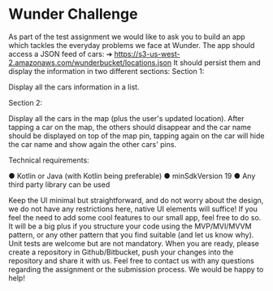 # Wunder Challenge 

As part of the test assignment we would like to ask you to build an app which
tackles the everyday problems we face at Wunder. The app should access a
JSON feed of cars:
➔ https://s3-us-west-2.amazonaws.com/wunderbucket/locations.json
It should persist them and display the information in two different sections:
Section 1:

Display all the cars information in a list.

Section 2:

Display all the cars in the map (plus the user's updated location).
After tapping a car on the map, the others should disappear and the car name
should be displayed on top of the map pin, tapping again on the car will hide the
car name and show again the other cars' pins.

Technical requirements:

● Kotlin or Java (with Kotlin being preferable)
● minSdkVersion 19
● Any third party library can be used

Keep the UI minimal but straightforward, and do not worry about the design, we
do not have any restrictions here, native UI elements will suffice! If you feel the
need to add some cool features to our small app, feel free to do so.
It will be a big plus if you structure your code using the MVP/MVI/MVVM
pattern, or any other pattern that you find suitable (and let us know why). Unit
tests are welcome but are not mandatory.
When you are ready, please create a repository in Github/Bitbucket, push your
changes into the repository and share it with us. Feel free to contact us with any
questions regarding the assignment or the submission process. We would be
happy to help!

